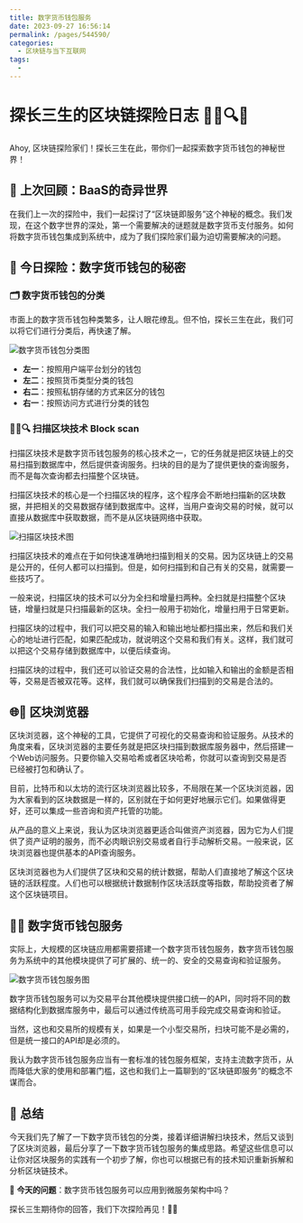 ```yaml
---
title: 数字货币钱包服务
date: 2023-09-27 16:56:14
permalink: /pages/544590/
categories: 
  - 区块链与当下互联网
tags: 
  - 
---
```


# 探长三生的区块链探险日志 🕵️‍♂️🔍🚀

Ahoy, 区块链探险家们！探长三生在此，带你们一起探索数字货币钱包的神秘世界！

## 🔄 上次回顾：BaaS的奇异世界

在我们上一次的探险中，我们一起探讨了“区块链即服务”这个神秘的概念。我们发现，在这个数字世界的深处，第一个需要解决的谜题就是数字货币支付服务。如何将数字货币钱包集成到系统中，成为了我们探险家们最为迫切需要解决的问题。

## 🧐 今日探险：数字货币钱包的秘密

### 🗂️ 数字货币钱包的分类

市面上的数字货币钱包种类繁多，让人眼花缭乱。但不怕，探长三生在此，我们可以将它们进行分类后，再快速了解。

![数字货币钱包分类图](https://static001.geekbang.org/resource/image/02/e6/0220a3863fa1c5e3cd8b87cba6a5c5e6.jpg?wh=926*504)

- **左一**：按照用户端平台划分的钱包
- **左二**：按照货币类型分类的钱包
- **右二**：按照私钥存储的方式来区分的钱包
- **右一**：按照访问方式进行分类的钱包

### 🕵️‍♂️🔍 扫描区块技术 Block scan

扫描区块技术是数字货币钱包服务的核心技术之一，它的任务就是把区块链上的交易扫描到数据库中，然后提供查询服务。扫块的目的是为了提供更快的查询服务，而不是每次查询都去扫描整个区块链。

扫描区块技术的核心是一个扫描区块的程序，这个程序会不断地扫描新的区块数据，并把相关的交易数据存储到数据库中。这样，当用户查询交易的时候，就可以直接从数据库中获取数据，而不是从区块链网络中获取。

![扫描区块技术图](https://static001.geekbang.org/resource/image/6a/1b/6a2b3d5e4f1f7c8e2c7e2d6c6a2e11b.png?wh=1402*572)

扫描区块技术的难点在于如何快速准确地扫描到相关的交易。因为区块链上的交易是公开的，任何人都可以扫描到。但是，如何扫描到和自己有关的交易，就需要一些技巧了。

一般来说，扫描区块的技术可以分为全扫和增量扫两种。全扫就是扫描整个区块链，增量扫就是只扫描最新的区块。全扫一般用于初始化，增量扫用于日常更新。

扫描区块的过程中，我们可以把交易的输入和输出地址都扫描出来，然后和我们关心的地址进行匹配，如果匹配成功，就说明这个交易和我们有关。这样，我们就可以把这个交易存储到数据库中，以便后续查询。

扫描区块的过程中，我们还可以验证交易的合法性，比如输入和输出的金额是否相等，交易是否被双花等。这样，我们就可以确保我们扫描到的交易是合法的。


## 🌐👀 区块浏览器

区块浏览器，这个神秘的工具，它提供了可视化的交易查询和验证服务。从技术的角度来看，区块浏览器的主要任务就是把区块扫描到数据库服务器中，然后搭建一个Web访问服务。只要你输入交易哈希或者区块哈希，你就可以查询到交易是否已经被打包和确认了。

目前，比特币和以太坊的流行区块浏览器比较多，不局限在某一个区块浏览器，因为大家看到的区块数据是一样的，区别就在于如何更好地展示它们。如果做得更好，还可以集成一些咨询和资产托管的功能。

从产品的意义上来说，我认为区块浏览器更适合叫做资产浏览器，因为它为人们提供了资产证明的服务，而不必肉眼识别交易或者自行手动解析交易。一般来说，区块浏览器也提供基本的API查询服务。

区块浏览器也为人们提供了区块和交易的统计数据，帮助人们直接地了解这个区块链的活跃程度。人们也可以根据统计数据制作区块活跃度等指数，帮助投资者了解这个区块链项目。

## 💼🌐 数字货币钱包服务

实际上，大规模的区块链应用都需要搭建一个数字货币钱包服务，数字货币钱包服务为系统中的其他模块提供了可扩展的、统一的、安全的交易查询和验证服务。

![数字货币钱包服务图](https://static001.geekbang.org/resource/image/d4/4b/d478d2523f22e437d781a0d7b5b21e4b.png?wh=1182*572)

数字货币钱包服务可以为交易平台其他模块提供接口统一的API，同时将不同的数据结构化到数据库服务中，最后可以通过传统高可用手段完成交易查询和验证。

当然，这也和交易所的规模有关，如果是一个小型交易所，扫块可能不是必需的，但是统一接口的API却是必须的。

我认为数字货币钱包服务应当有一套标准的钱包服务框架，支持主流数字货币，从而降低大家的使用和部署门槛，这也和我们上一篇聊到的“区块链即服务”的概念不谋而合。

## 🎉 总结

今天我们先了解了一下数字货币钱包的分类，接着详细讲解扫块技术，然后又谈到了区块浏览器，最后分享了一下数字货币钱包服务的集成思路。希望这些信息可以让你对区块服务的实践有一个初步了解，你也可以根据已有的技术知识重新拆解和分析区块链技术。

🤔 **今天的问题**：数字货币钱包服务可以应用到微服务架构中吗？

探长三生期待你的回答，我们下次探险再见！👋🚀

